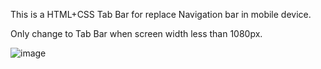 This is a HTML+CSS Tab Bar for replace Navigation bar in mobile device. 

Only change to Tab Bar when screen width less than 1080px.

![image](http://github.com/isjeffcom/readme_add_pic/raw/master/TABBAR.jpg)
